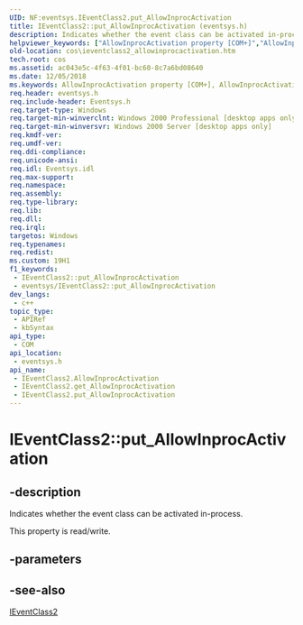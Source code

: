 ```yaml
---
UID: NF:eventsys.IEventClass2.put_AllowInprocActivation
title: IEventClass2::put_AllowInprocActivation (eventsys.h)
description: Indicates whether the event class can be activated in-process. (Put)
helpviewer_keywords: ["AllowInprocActivation property [COM+]","AllowInprocActivation property [COM+]","IEventClass2 interface","IEventClass2 interface [COM+]","AllowInprocActivation property","IEventClass2.AllowInprocActivation","IEventClass2.put_AllowInprocActivation","IEventClass2::AllowInprocActivation","IEventClass2::get_AllowInprocActivation","IEventClass2::put_AllowInprocActivation","_cos_IEventClass2_get_AllowInprocActivation","_cos_IEventClass2_put_AllowInprocActivation","cos.ieventclass2_allowinprocactivation","eventsys/IEventClass2::AllowInprocActivation","eventsys/IEventClass2::get_AllowInprocActivation","eventsys/IEventClass2::put_AllowInprocActivation","put_AllowInprocActivation"]
old-location: cos\ieventclass2_allowinprocactivation.htm
tech.root: cos
ms.assetid: ac043e5c-4f63-4f01-bc60-8c7a6bd08640
ms.date: 12/05/2018
ms.keywords: AllowInprocActivation property [COM+], AllowInprocActivation property [COM+],IEventClass2 interface, IEventClass2 interface [COM+],AllowInprocActivation property, IEventClass2.AllowInprocActivation, IEventClass2.put_AllowInprocActivation, IEventClass2::AllowInprocActivation, IEventClass2::get_AllowInprocActivation, IEventClass2::put_AllowInprocActivation, _cos_IEventClass2_get_AllowInprocActivation, _cos_IEventClass2_put_AllowInprocActivation, cos.ieventclass2_allowinprocactivation, eventsys/IEventClass2::AllowInprocActivation, eventsys/IEventClass2::get_AllowInprocActivation, eventsys/IEventClass2::put_AllowInprocActivation, put_AllowInprocActivation
req.header: eventsys.h
req.include-header: Eventsys.h
req.target-type: Windows
req.target-min-winverclnt: Windows 2000 Professional [desktop apps only]
req.target-min-winversvr: Windows 2000 Server [desktop apps only]
req.kmdf-ver: 
req.umdf-ver: 
req.ddi-compliance: 
req.unicode-ansi: 
req.idl: Eventsys.idl
req.max-support: 
req.namespace: 
req.assembly: 
req.type-library: 
req.lib: 
req.dll: 
req.irql: 
targetos: Windows
req.typenames: 
req.redist: 
ms.custom: 19H1
f1_keywords:
 - IEventClass2::put_AllowInprocActivation
 - eventsys/IEventClass2::put_AllowInprocActivation
dev_langs:
 - c++
topic_type:
 - APIRef
 - kbSyntax
api_type:
 - COM
api_location:
 - eventsys.h
api_name:
 - IEventClass2.AllowInprocActivation
 - IEventClass2.get_AllowInprocActivation
 - IEventClass2.put_AllowInprocActivation
---
```


# IEventClass2::put_AllowInprocActivation


## -description

Indicates whether the event class can be activated in-process.

This property is read/write.

## -parameters

## -see-also

<a href="/windows/desktop/api/eventsys/nn-eventsys-ieventclass2">IEventClass2</a>
